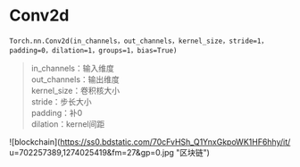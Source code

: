 # Conv2d
`Torch.nn.Conv2d(in_channels，out_channels，kernel_size，stride=1，padding=0，dilation=1，groups=1，bias=True)`

> in_channels：输入维度 <br>
> out_channels：输出维度 <br>
> kernel_size：卷积核大小 <br>
> stride：步长大小 <br>
> padding：补0 <br> 
> dilation：kernel间距 <br>

![blockchain](https://ss0.bdstatic.com/70cFvHSh_Q1YnxGkpoWK1HF6hhy/it/
u=702257389,1274025419&fm=27&gp=0.jpg "区块链")
